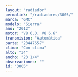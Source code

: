 ```yaml
---
layout: "radiador"
permalink: "/radiadores/3005/"
marca: "GMC"
modelo: "Sierra"
ano: "2012"
motor: "V8 6.0, V8 6.6"
transmision: "Automática"
parte: "23447657"
clima: "Con clima"
alto: "34"
ancho: "23 1/4"
observaciones: ""
id: "3005"
---
```


